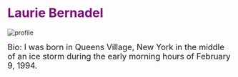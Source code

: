 # <span style='color:purple;'>Laurie Bernadel</span>
![profile](https://avatars0.githubusercontent.com/u/55070235?v=4)

<span style='font-size:18px;'>Bio: I was born in Queens Village, New York in the middle of an ice storm during the early morning hours of February 9, 1994. </span>